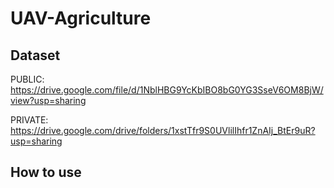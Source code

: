 # UAV-Agriculture

## Dataset
PUBLIC: https://drive.google.com/file/d/1NblHBG9YcKbIBO8bG0YG3SseV6OM8BjW/view?usp=sharing

PRIVATE: https://drive.google.com/drive/folders/1xstTfr9S0UVlilIhfr1ZnAIj_BtEr9uR?usp=sharing

## How to use
